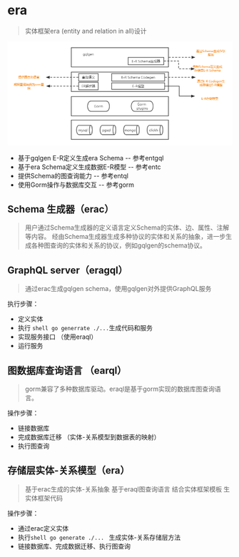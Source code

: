 # era 

> 实体框架era (entity and relation in all)设计

![存储层实体框架系统设计](./存储层实体框架系统设计.png)


- 基于gqlgen E-R定义生成era Schema  -- 参考entgql
- 基于era Schema定义生成数据E-R模型 -- 参考entc
- 提供Schema的图查询能力            -- 参考entql
- 使用Gorm操作与数据库交互          -- 参考gorm

## Schema 生成器（erac）

> 用户通过Schema生成器的定义语言定义Schema的实体、边、属性、注解等内容。
> 经由Schema生成器生成多种协议的实体和关系的抽象，进一步生成各种图查询的实体和关系的协议，例如gqlgen的schema协议。

## GraphQL server（eragql）

> 通过erac生成gqlgen schema，使用gqlgen对外提供GraphQL服务

执行步骤：
- 定义实体
- 执行 ```shell go generrate ./...```生成代码和服务
- 实现服务接口 （使用eraql）
- 运行服务

## 图数据库查询语言 （earql）

> gorm兼容了多种数据库驱动。eraql是基于gorm实现的数据库图查询语言。

操作步骤：
- 链接数据库
- 完成数据库迁移 （实体-关系模型到数据表的映射）
- 执行图查询

## 存储层实体-关系模型（era）

> 基于erac生成的实体-关系抽象
> 基于eraql图查询语言
> 结合实体框架模板
> 生实体框架代码

操作步骤：

- 通过erac定义实体
- 执行```shell go generate ./... ``` 生成实体-关系存储层方法
- 链接数据库、完成数据迁移、执行图查询
